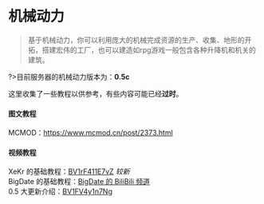 # 机械动力
> 基于机械动力，你可以利用庞大的机械完成资源的生产、收集、地形的开拓，搭建宏伟的工厂，也可以建造如rpg游戏一般包含各种升降机和机关的建筑。

?>目前服务器的机械动力版本为：**0.5c**  

这里收集了一些教程以供参考，有些内容可能已经**过时**。
#### 图文教程
MCMOD：https://www.mcmod.cn/post/2373.html
#### 视频教程
XeKr 的基础教程：[BV1rF411E7vZ](https://www.bilibili.com/video/BV1rF411E7vZ) *较新*  
BigDate 的基础教程：[BigDate 的 BiliBili 频道](https://space.bilibili.com/90029243/channel/seriesdetail?sid=1541024)  
0.5 大更新介绍：[BV1FV4y1n7Ng](https://www.bilibili.com/video/BV1FV4y1n7Ng)